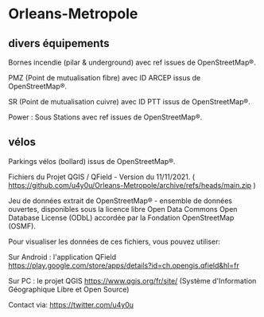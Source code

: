 # Orleans-Metropole


## divers équipements
Bornes incendie (pilar & underground) avec ref issues de OpenStreetMap®.

PMZ (Point de mutualisation fibre) avec ID ARCEP issus de OpenStreetMap®.

SR (Point de mutualisation cuivre) avec ID PTT issus de OpenStreetMap®.

Power : Sous Stations avec ref issues de OpenStreetMap®.

## vélos
Parkings vélos (bollard) issus de OpenStreetMap®.




Fichiers du Projet QGIS / QField - Version du 11/11/2021. ( https://github.com/u4y0u/Orleans-Metropole/archive/refs/heads/main.zip )

Jeu de données extrait de OpenStreetMap® - ensemble de données ouvertes, disponibles sous la licence libre Open Data Commons Open Database License (ODbL) accordée par la Fondation OpenStreetMap (OSMF).

Pour visualiser les données de ces fichiers, vous pouvez utiliser:

Sur Android : l'application QField https://play.google.com/store/apps/details?id=ch.opengis.qfield&hl=fr

Sur PC : le projet QGIS https://www.qgis.org/fr/site/ (Système d'Information Géographique Libre et Open Source)


Contact via: https://twitter.com/u4y0u

